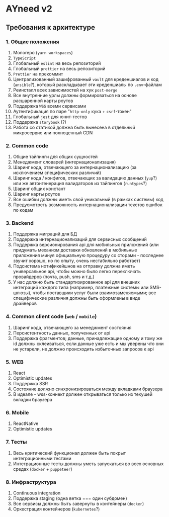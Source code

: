 # AYneed v2

## Требования к архитектуре

### 1. Общие положения

1. Monorepo (`yarn workspaces`)
2. `TypeScript`
3. Глобальный `eslint` на весь репозиторий
4. Глобальный `prettier` на весь репозиторий
5. `Prettier` на прекоммит
6. Централизованный зашифрованный `vault` для креденшиалов и код (`ansible`?), который раскладывает эти креденшиалы по `.env`-файлам
7. Реинсталл всех зависимостей на хук `post-merge`
8. Все внутренние урлы должны формироваться на основе расшаренной карты роутов
9. Поддержка `WSS` всеми сервисами
10. Аутентификация по паре "`http-only` кука + `csrf`-токен"
11. Глобальный `jest` для юнит-тестов
12. Поддержка `storybook` (?)
13. Работа со статикой должна быть вынесена в отдельный микросервис или полноценный CDN

### 2. Common code

1. Общие тайпинги для общих сущностей
2. Менеджмент словарей (интернационализация)
3. Шаринг кода, отвечающего за интернационализацию (за исключением специфических различий)
4. Шаринг кода / конфигов, отвечающих за валидацию данных (`yup`?) или же автонгенерация валидаторов из тайпингов (`runtypes`?)
5. Шаринг общих констант
6. Шаринг карты роутов
7. Все ошибки должны иметь свой уникальный (в рамках системы) код
8. Предусмотреть возможность интернационализации текстов ошибок по кодам

### 3. Backend

1. Поддержка миграций для БД
2. Поддержка интернационализаций для сервисных сообщений
3. Поддержка версионирования api для мобильных приложений (или придумать механизм доставки обновлений в мобильные приложения минуя официальную процедуру со сторами - последнее звучит хорошо, но по опыту, очень нестабильно работает)
4. Подсистема нотификейшнов на отправку должна иметь универсальное api, чтобы можно было легко переключать провайдеров (почта, push, sms и т.д.)
5. У нас должно быть стандартизированное api для внешних интеграций каждого типа (например, платежные системы или SMS-шлюзы), чтобы поставщики услуг были взаимозаменяемыми; все специфические различия должны быть оформлены в виде драйверов

### 4. Common client code (`web` / `mobile`)

1. Шаринг кода, отвечающего за менеджмент состояния
2. Персистентность данных, полученных от api
3. Поддержка фрагментов; данные, принадлежащие одному и тому же id должны склеиваться, если данные уже есть и мы уверены что они не устарели, не должно происходить избыточных запросов к api

### 5. WEB

1. React
2. Optimistic updates
3. Поддержка SSR
4. Состояние должно синхронизироваться между вкладками браузера
5. В идеале - wss-коннект должен открываться только из текушей вкладки браузера

### 6. Mobile

1. ReactNative
2. Optimistic updates

### 7. Тесты

1. Весь критический функционал должен быть покрыт интеграционными тестами
2. Интеграционные тесты должны уметь запускаться во всех основных средах (`docker` + `puppeteer`)

### 8. Инфраструктура

1. Continuous integration
2. Поддержка staging (одна ветка === один субдомен)
3. Все сервисы должны быть завернуты в контейнеры (`docker`)
4. Оркестрация контейнеров (`kubernetes`?)
